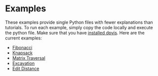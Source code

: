 # Examples

These examples provide single Python files with fewer explanations than
tutorials.
To run each example, simply copy the code locally and execute the python file.
Make sure that you have [installed dpvis](../README.md#installation).
Here are the current examples:

- [Fibonacci](fibonacci.md)
- [Knapsack](knapsack.md)
- [Matrix Traversal](matrix_traversal.md)
- [Excavation](excavation.md)
- [Edit Distance](edit_distance.md)
